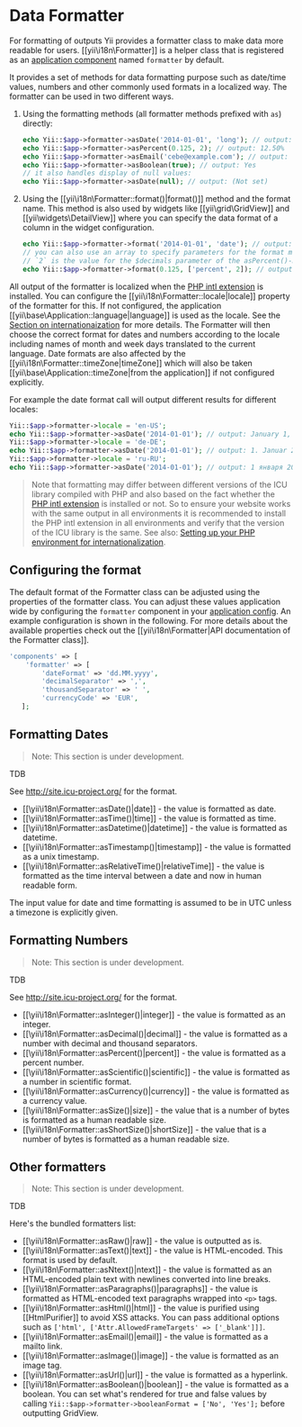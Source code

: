 Data Formatter
==============

For formatting of outputs Yii provides a formatter class to make data more readable for users.
[[yii\i18n\Formatter]] is a helper class that is registered as an [application component](concept-components.md) named `formatter` by default.

It provides a set of methods for data formatting purpose such as date/time values, numbers and other commonly used formats in a localized way.
The formatter can be used in two different ways.

1. Using the formatting methods (all formatter methods prefixed with `as`) directly:

   ```php
   echo Yii::$app->formatter->asDate('2014-01-01', 'long'); // output: January 1, 2014
   echo Yii::$app->formatter->asPercent(0.125, 2); // output: 12.50%
   echo Yii::$app->formatter->asEmail('cebe@example.com'); // output: <a href="mailto:cebe@example.com">cebe@example.com</a>
   echo Yii::$app->formatter->asBoolean(true); // output: Yes
   // it also handles display of null values:
   echo Yii::$app->formatter->asDate(null); // output: (Not set)
   ```

2. Using the [[yii\i18n\Formatter::format()|format()]] method and the format name.
   This method is also used by widgets like [[yii\grid\GridView]] and [[yii\widgets\DetailView]] where you can specify
   the data format of a column in the widget configuration.

   ```php
   echo Yii::$app->formatter->format('2014-01-01', 'date'); // output: January 1, 2014
   // you can also use an array to specify parameters for the format method:
   // `2` is the value for the $decimals parameter of the asPercent()-method.
   echo Yii::$app->formatter->format(0.125, ['percent', 2]); // output: 12.50%
   ```

All output of the formatter is localized when the [PHP intl extension](http://php.net/manual/en/book.intl.php) is installed.
You can configure the [[yii\i18n\Formatter::locale|locale]] property of the formatter for this. If not configured, the
application [[yii\base\Application::language|language]] is used as the locale. See the [Section on internationaization](tutorial-i18n.md) for more details.
The Formatter will then choose the correct format for dates and numbers according to the locale including names of month and
week days translated to the current language. Date formats are also affected by the [[yii\i18n\Formatter::timeZone|timeZone]]
which will also be taken [[yii\base\Application::timeZone|from the application]] if not configured explicitly.

For example the date format call will output different results for different locales:

```php
Yii::$app->formatter->locale = 'en-US';
echo Yii::$app->formatter->asDate('2014-01-01'); // output: January 1, 2014
Yii::$app->formatter->locale = 'de-DE';
echo Yii::$app->formatter->asDate('2014-01-01'); // output: 1. Januar 2014
Yii::$app->formatter->locale = 'ru-RU';
echo Yii::$app->formatter->asDate('2014-01-01'); // output: 1 января 2014 г.
```

> Note that formatting may differ between different versions of the ICU library compiled with PHP and also based on the fact whether the
> [PHP intl extension](http://php.net/manual/en/book.intl.php) is installed or not. So to ensure your website works with the same output
> in all environments it is recommended to install the PHP intl extension in all environments and verify that the version of the ICU library
> is the same. See also: [Setting up your PHP environment for internationalization](tutorial-i18n.md#setup-environment).


Configuring the format
----------------------

The default format of the Formatter class can be adjusted using the properties of the formatter class.
You can adjust these values application wide by configuring the `formatter` component in your [application config](concept-configurations.md#application-configurations).
An example configuration is shown in the following.
For more details about the available properties check out the [[yii\i18n\Formatter|API documentation of the Formatter class]].

```php
'components' => [
    'formatter' => [
        'dateFormat' => 'dd.MM.yyyy',
        'decimalSeparator' => ',',
        'thousandSeparator' => ' ',
        'currencyCode' => 'EUR',
   ];
```

Formatting Dates
----------------

> Note: This section is under development.

TDB

See http://site.icu-project.org/ for the format.

- [[\yii\i18n\Formatter::asDate()|date]] - the value is formatted as date.
- [[\yii\i18n\Formatter::asTime()|time]] - the value is formatted as time.
- [[\yii\i18n\Formatter::asDatetime()|datetime]] - the value is formatted as datetime.
- [[\yii\i18n\Formatter::asTimestamp()|timestamp]] - the value is formatted as a unix timestamp.
- [[\yii\i18n\Formatter::asRelativeTime()|relativeTime]] - the value is formatted as the time interval between a date
  and now in human readable form.


The input value for date and time formatting is assumed to be in UTC unless a timezone is explicitly given.

Formatting Numbers
------------------

> Note: This section is under development.

TDB

See http://site.icu-project.org/ for the format.

- [[\yii\i18n\Formatter::asInteger()|integer]] - the value is formatted as an integer.
- [[\yii\i18n\Formatter::asDecimal()|decimal]] - the value is formatted as a number with decimal and thousand separators.
- [[\yii\i18n\Formatter::asPercent()|percent]] - the value is formatted as a percent number.
- [[\yii\i18n\Formatter::asScientific()|scientific]] - the value is formatted as a number in scientific format.
- [[\yii\i18n\Formatter::asCurrency()|currency]] - the value is formatted as a currency value.
- [[\yii\i18n\Formatter::asSize()|size]] - the value that is a number of bytes is formatted as a human readable size.
- [[\yii\i18n\Formatter::asShortSize()|shortSize]] - the value that is a number of bytes is formatted as a human readable size.


Other formatters
----------------

> Note: This section is under development.

TDB


Here's the bundled formatters list:

- [[\yii\i18n\Formatter::asRaw()|raw]] - the value is outputted as is.
- [[\yii\i18n\Formatter::asText()|text]] - the value is HTML-encoded. This format is used by default.
- [[\yii\i18n\Formatter::asNtext()|ntext]] - the value is formatted as an HTML-encoded plain text with newlines converted
  into line breaks.
- [[\yii\i18n\Formatter::asParagraphs()|paragraphs]] - the value is formatted as HTML-encoded text paragraphs wrapped
  into `<p>` tags.
- [[\yii\i18n\Formatter::asHtml()|html]] - the value is purified using [[HtmlPurifier]] to avoid XSS attacks. You can
  pass additional options such as `['html', ['Attr.AllowedFrameTargets' => ['_blank']]]`.
- [[\yii\i18n\Formatter::asEmail()|email]] - the value is formatted as a mailto link.
- [[\yii\i18n\Formatter::asImage()|image]] - the value is formatted as an image tag.
- [[\yii\i18n\Formatter::asUrl()|url]] - the value is formatted as a hyperlink.
- [[\yii\i18n\Formatter::asBoolean()|boolean]] - the value is formatted as a boolean. You can set what's rendered for
  true and false values by calling `Yii::$app->formatter->booleanFormat = ['No', 'Yes'];` before outputting GridView.

